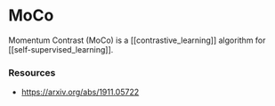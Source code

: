 # MoCo

Momentum Contrast (MoCo) is a [[contrastive_learning]] algorithm for [[self-supervised_learning]].

### Resources

- https://arxiv.org/abs/1911.05722